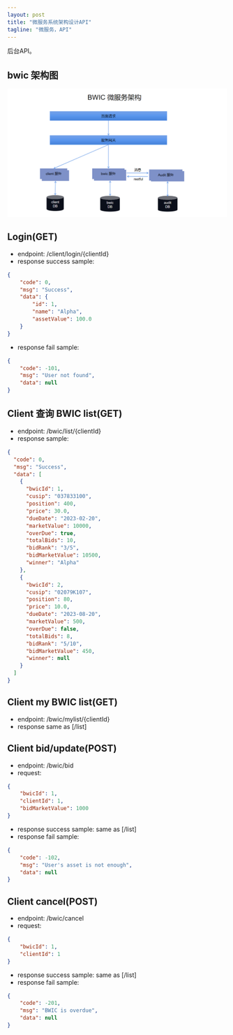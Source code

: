 ```yaml
---
layout: post
title: "微服务系统架构设计API"
tagline: "微服务，API"
---
```


后台API。

## bwic 架构图
![](https://raw.githubusercontent.com/yuqisun/yuqisun.github.io/master/_posts/images/bwic_structure_design.png)

## Login(GET)
* endpoint: /client/login/{clientId}
* response success sample:
```json
{
    "code": 0,
    "msg": "Success",
    "data": {
        "id": 1,
        "name": "Alpha",
        "assetValue": 100.0
    }
}
```
* response fail sample:
```json
{
    "code": -101,
    "msg": "User not found",
    "data": null
}
```


## Client 查询 BWIC list(GET)
* endpoint: /bwic/list/{clientId}
* response sample:
```json
{
  "code": 0,
  "msg": "Success",
  "data": [
    {
      "bwicId": 1,
      "cusip": "037833100",
      "position": 400,
      "price": 30.0,
      "dueDate": "2023-02-20",
      "marketValue": 10000,
      "overDue": true,
      "totalBids": 10,
      "bidRank": "3/5",
      "bidMarketValue": 10500,
      "winner": "Alpha"
    },
    {
      "bwicId": 2,
      "cusip": "02079K107",
      "position": 80,
      "price": 10.0,
      "dueDate": "2023-08-20",
      "marketValue": 500,
      "overDue": false,
      "totalBids": 8,
      "bidRank": "5/10",
      "bidMarketValue": 450,
      "winner": null
    }
  ]
}
```


## Client my BWIC list(GET)
* endpoint: /bwic/mylist/{clientId}
* response same as [/list]


## Client bid/update(POST)
* endpoint: /bwic/bid
* request:
```json
{
    "bwicId": 1,
    "clientId": 1,
    "bidMarketValue": 1000
}
```
* response success sample: same as [/list]
* response fail sample:
```json
{
    "code": -102,
    "msg": "User's asset is not enough",
    "data": null
}
```


## Client cancel(POST)
* endpoint: /bwic/cancel
* request:
```json
{
    "bwicId": 1,
    "clientId": 1
}
```
* response success sample: same as [/list]
* response fail sample:
```json
{
    "code": -201,
    "msg": "BWIC is overdue",
    "data": null
}
```